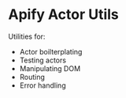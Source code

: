# Apify Actor Utils

Utilities for:

- Actor boilterplating
- Testing actors
- Manipulating DOM
- Routing
- Error handling
